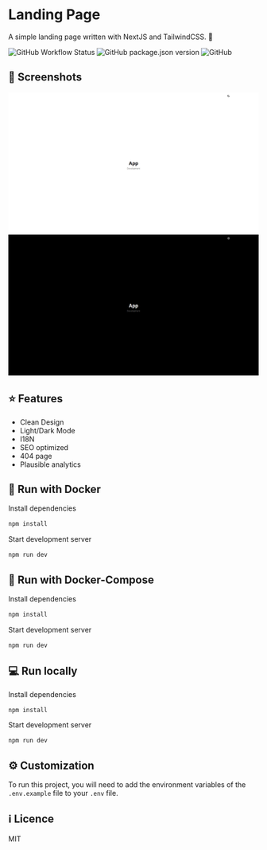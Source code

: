 # Landing Page

A simple landing page written with NextJS and TailwindCSS. 🛬  

![GitHub Workflow Status](https://img.shields.io/github/workflow/status/matteagle95/clean-landing/NodeJS%20CI)
![GitHub package.json version](https://img.shields.io/github/package-json/v/matteagle95/clean-landing)
![GitHub](https://img.shields.io/github/license/matteagle95/clean-landing)

## 🎨 Screenshots

![Example Light](./examples/example_light.png?raw=true) ![Example Light](./examples/example_dark.png?raw=true)

## ⭐ Features

- Clean Design
- Light/Dark Mode
- I18N
- SEO optimized
- 404 page
- Plausible analytics

## 🐳 Run with Docker

Install dependencies

```bash
npm install
```

Start development server

```bash
npm run dev
```

## 🐳 Run with Docker-Compose

Install dependencies

```bash
npm install
```

Start development server

```bash
npm run dev
```

## 💻 Run locally

Install dependencies

```bash
npm install
```

Start development server

```bash
npm run dev
```

## ⚙ Customization

To run this project, you will need to add the environment variables of the `.env.example` file to your `.env` file.

## ℹ Licence

MIT
